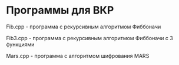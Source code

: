 # Программы для ВКР
Fib.cpp - программа с рекурсивным алгоритмом Фиббоначи

Fib3.cpp - программа с рекурсивным алгоритмом Фиббоначи с 3 функциями

Mars.cpp - программа с алгоритмом шифрования MARS
